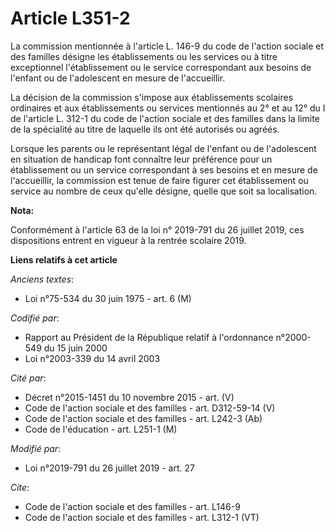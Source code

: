 # Article L351-2

La commission mentionnée à l'article L. 146-9 du code de l'action sociale et des familles désigne les établissements ou les
services ou à titre exceptionnel l'établissement ou le service correspondant aux besoins de l'enfant ou de l'adolescent en
mesure de l'accueillir.

La décision de la commission s'impose aux établissements scolaires ordinaires et aux établissements ou services mentionnés au
2° et au 12° du I de l'article L. 312-1 du code de l'action sociale et des familles dans la limite de la spécialité au titre
de laquelle ils ont été autorisés ou agréés.

Lorsque les parents ou le représentant légal de l'enfant ou de l'adolescent en situation de handicap font connaître leur
préférence pour un établissement ou un service correspondant à ses besoins et en mesure de l'accueillir, la commission est
tenue de faire figurer cet établissement ou service au nombre de ceux qu'elle désigne, quelle que soit sa localisation.

**Nota:**

Conformément à l'article 63 de la loi n° 2019-791 du 26 juillet 2019, ces dispositions entrent en vigueur à la rentrée
scolaire 2019.

**Liens relatifs à cet article**

_Anciens textes_:

  - Loi n°75-534 du 30 juin 1975 - art. 6 (M)

_Codifié par_:

  - Rapport au Président de la République relatif à l'ordonnance n°2000-549 du 15 juin 2000
  - Loi n°2003-339 du 14 avril 2003

_Cité par_:

  - Décret n°2015-1451 du 10 novembre 2015 - art. (V)
  - Code de l'action sociale et des familles - art. D312-59-14 (V)
  - Code de l'action sociale et des familles - art. L242-3 (Ab)
  - Code de l'éducation - art. L251-1 (M)

_Modifié par_:

  - Loi n°2019-791 du 26 juillet 2019 - art. 27

_Cite_:

  - Code de l'action sociale et des familles - art. L146-9
  - Code de l'action sociale et des familles - art. L312-1 (VT)
